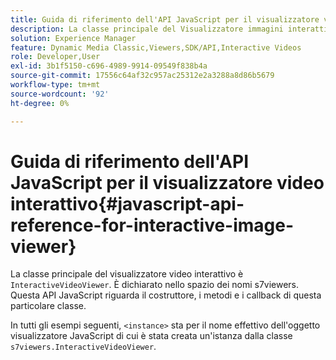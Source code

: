 ```yaml
---
title: Guida di riferimento dell'API JavaScript per il visualizzatore video interattivo
description: La classe principale del Visualizzatore immagini interattivo è InteractiveVideoViewer. È dichiarato nello spazio dei nomi s7viewers. Questa API JavaScript riguarda il costruttore, i metodi e i callback di questa particolare classe.
solution: Experience Manager
feature: Dynamic Media Classic,Viewers,SDK/API,Interactive Videos
role: Developer,User
exl-id: 3b1f5150-c696-4989-9914-09549f838b4a
source-git-commit: 17556c64af32c957ac25312e2a3288a8d86b5679
workflow-type: tm+mt
source-wordcount: '92'
ht-degree: 0%

---
```


# Guida di riferimento dell&#39;API JavaScript per il visualizzatore video interattivo{#javascript-api-reference-for-interactive-image-viewer}

La classe principale del visualizzatore video interattivo è `InteractiveVideoViewer`. È dichiarato nello spazio dei nomi s7viewers. Questa API JavaScript riguarda il costruttore, i metodi e i callback di questa particolare classe.

In tutti gli esempi seguenti, `<instance>` sta per il nome effettivo dell&#39;oggetto visualizzatore JavaScript di cui è stata creata un&#39;istanza dalla classe `s7viewers.InteractiveVideoViewer`.
